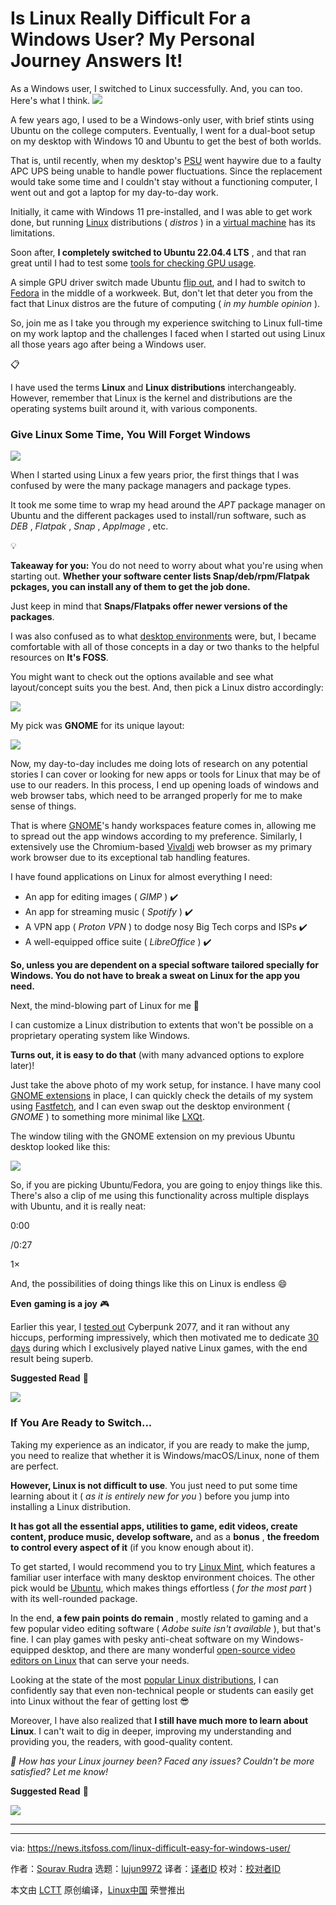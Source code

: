 [#]: subject: "Is Linux Really Difficult For a Windows User? My Personal Journey Answers It!"
[#]: via: "https://news.itsfoss.com/linux-difficult-easy-for-windows-user/"
[#]: author: "Sourav Rudra https://news.itsfoss.com/author/sourav/"
[#]: collector: "lujun9972/lctt-scripts-1705972010"
[#]: translator: " "
[#]: reviewer: " "
[#]: publisher: " "
[#]: url: " "

Is Linux Really Difficult For a Windows User? My Personal Journey Answers It!
======
As a Windows user, I switched to Linux successfully. And, you can too.
Here's what I think.
[![][1]][2]

A few years ago, I used to be a Windows-only user, with brief stints using Ubuntu on the college computers. Eventually, I went for a dual-boot setup on my desktop with Windows 10 and Ubuntu to get the best of both worlds.

That is, until recently, when my desktop's [PSU][3] went haywire due to a faulty APC UPS being unable to handle power fluctuations. Since the replacement would take some time and I couldn't stay without a functioning computer, I went out and got a laptop for my day-to-day work.

Initially, it came with Windows 11 pre-installed, and I was able to get work done, but running [Linux][4] distributions ( _distros_ ) in a [virtual machine][5] has its limitations.

Soon after, **I completely switched to Ubuntu 22.04.4 LTS** , and that ran great until I had to test some [tools for checking GPU usage][6].

A simple GPU driver switch made Ubuntu [flip out][7], and I had to switch to [Fedora][8] in the middle of a workweek. But, don't let that deter you from the fact that Linux distros are the future of computing ( _in my humble opinion_ ).

So, join me as I take you through my experience switching to Linux full-time on my work laptop and the challenges I faced when I started out using Linux all those years ago after being a Windows user.

📋

I have used the terms ****Linux**** and ****Linux distributions**** interchangeably. However, remember that Linux is the kernel and distributions are the operating systems built around it, with various components.

### Give Linux Some Time, You Will Forget Windows

![][9]

When I started using Linux a few years prior, the first things that I was confused by were the many package managers and package types.

It took me some time to wrap my head around the _APT_ package manager on Ubuntu and the different packages used to install/run software, such as _DEB_ , _Flatpak_ , _Snap_ , _AppImage_ , etc.

💡

****Takeaway for you:**** You do not need to worry about what you're using when starting out. ****Whether your software center lists Snap/deb/rpm/Flatpak pckages, you can install any of them to get the job done.****

Just keep in mind that ****Snaps/Flatpaks offer newer versions of the packages****.

I was also confused as to what [desktop environments][10] were, but, I became comfortable with all of those concepts in a day or two thanks to the helpful resources on **It's FOSS**.

You might want to check out the options available and see what layout/concept suits you the best. And, then pick a Linux distro accordingly:

![][11]

My pick was **GNOME** for its unique layout:

![][12]

Now, my day-to-day includes me doing lots of research on any potential stories I can cover or looking for new apps or tools for Linux that may be of use to our readers. In this process, I end up opening loads of windows and web browser tabs, which need to be arranged properly for me to make sense of things.

That is where [GNOME][13]'s handy workspaces feature comes in, allowing me to spread out the app windows according to my preference. Similarly, I extensively use the Chromium-based [Vivaldi][14] web browser as my primary work browser due to its exceptional tab handling features.

I have found applications on Linux for almost everything I need:

  * An app for editing images ( _GIMP_ ) ✔️
  * An app for streaming music ( _Spotify_ ) ✔️
  * A VPN app ( _Proton VPN_ ) to dodge nosy Big Tech corps and ISPs ✔️
  * A well-equipped office suite ( _LibreOffice_ ) ✔️



**So, unless you are dependent on a special software tailored specially for Windows. You do not have to break a sweat on Linux for the app you need.**

Next, the mind-blowing part of Linux for me 🤯

I can customize a Linux distribution to extents that won't be possible on a proprietary operating system like Windows.

**Turns out, it is easy to do that** (with many advanced options to explore later)!

Just take the above photo of my work setup, for instance. I have many cool [GNOME extensions][15] in place, I can quickly check the details of my system using [Fastfetch][16], and I can even swap out the desktop environment ( _GNOME_ ) to something more minimal like [LXQt][17].

The window tiling with the GNOME extension on my previous Ubuntu desktop looked like this:

![][18]

So, if you are picking Ubuntu/Fedora, you are going to enjoy things like this. There's also a clip of me using this functionality across multiple displays with Ubuntu, and it is really neat:

0:00

/0:27

1×

And, the possibilities of doing things like this on Linux is endless 😄

**Even** **gaming is a joy** 🎮

Earlier this year, I [tested out][19] Cyberpunk 2077, and it ran without any hiccups, performing impressively, which then motivated me to dedicate [30 days][20] during which I exclusively played native Linux games, with the end result being superb.

**Suggested Read** 📖

![][21]

### If You Are Ready to Switch...

Taking my experience as an indicator, if you are ready to make the jump, you need to realize that whether it is Windows/macOS/Linux, none of them are perfect.

**However, Linux is not difficult to use**. You just need to put some time learning about it ( _as it is entirely new for you_ ) before you jump into installing a Linux distribution.

**It has got all the essential apps, utilities to game, edit videos, create content, produce music, develop software,** and as a **bonus** , **the freedom to control every aspect of it** (if you know enough about it).

To get started, I would recommend you to try [Linux Mint][22], which features a familiar user interface with many desktop environment choices. The other pick would be [Ubuntu][23], which makes things effortless ( _for the most part_ ) with its well-rounded package.

In the end, **a few pain points do remain** , mostly related to gaming and a few popular video editing software ( _Adobe suite isn't available_ ), but that's fine. I can play games with pesky anti-cheat software on my Windows-equipped desktop, and there are many wonderful [open-source video editors on Linux][24] that can serve your needs.

Looking at the state of the most [popular Linux distributions][25], I can confidently say that even non-technical people or students can easily get into Linux without the fear of getting lost 😎

Moreover, I have also realized that **I still have much more to learn about Linux**. I can't wait to dig in deeper, improving my understanding and providing you, the readers, with good-quality content.

_💬 How has your Linux journey been? Faced any issues? Couldn't be more satisfied? Let me know!_

**Suggested Read** 📖

![][11]

* * *

--------------------------------------------------------------------------------

via: https://news.itsfoss.com/linux-difficult-easy-for-windows-user/

作者：[Sourav Rudra][a]
选题：[lujun9972][b]
译者：[译者ID](https://github.com/译者ID)
校对：[校对者ID](https://github.com/校对者ID)

本文由 [LCTT](https://github.com/LCTT/TranslateProject) 原创编译，[Linux中国](https://linux.cn/) 荣誉推出

[a]: https://news.itsfoss.com/author/sourav/
[b]: https://github.com/lujun9972
[1]: https://news.itsfoss.com/assets/images/pikapods-banner-v3.webp
[2]: https://www.pikapods.com/?utm_campaign=banner-2024-05&utm_source=itsfoss
[3]: https://en.wikipedia.org/wiki/Power_supply_unit_(computer)
[4]: https://itsfoss.com/what-is-linux/
[5]: https://itsfoss.com/virtual-machine/
[6]: https://itsfoss.com/gpu-usage-linux/
[7]: https://news.itsfoss.com/ubuntu-fails-fedora-works/
[8]: https://fedoraproject.org/
[9]: https://news.itsfoss.com/content/images/2024/09/Windows_Who.jpg
[10]: https://itsfoss.com/what-is-desktop-environment/
[11]: https://itsfoss.com/content/images/size/w256h256/2022/12/android-chrome-192x192.png
[12]: https://news.itsfoss.com/content/images/2024/09/gnome-46-fedora.jpg
[13]: https://www.gnome.org/
[14]: https://vivaldi.com/
[15]: https://itsfoss.com/gnome-shell-extensions/
[16]: https://itsfoss.com/fine-control-fastfetch/
[17]: https://lxqt-project.org/
[18]: https://news.itsfoss.com/content/images/2024/09/Tiling_Shell_a.png
[19]: https://news.itsfoss.com/windows-game-on-linux-experience/
[20]: https://news.itsfoss.com/native-linux-game-experience/
[21]: https://news.itsfoss.com/content/images/size/w256h256/2022/08/android-chrome-192x192.png
[22]: https://linuxmint.com/
[23]: https://ubuntu.com/
[24]: https://itsfoss.com/open-source-video-editors/
[25]: https://itsfoss.com/best-linux-distributions/
